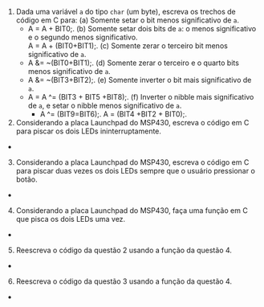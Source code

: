 1. Dada uma variável `a` do tipo `char` (um byte), escreva os trechos de código em C para:
	(a) Somente setar o bit menos significativo de `a`.
	 - A = A + BIT0;. 
	(b) Somente setar dois bits de `a`: o menos significativo e o segundo menos significativo.	
	   A = A + (BIT0+BIT1);.
	(c) Somente zerar o terceiro bit menos significativo de `a`.
	 - A &= ~(BIT0+BIT1);.
	(d) Somente zerar o terceiro e o quarto bits menos significativo de `a`.
	 - A &= ~(BIT3+BIT2);.
	(e) Somente inverter o bit mais significativo de `a`.
	 - A = A ^= (BIT3 + BIT5 +BIT8);.
	(f) Inverter o nibble mais significativo de `a`, e setar o nibble menos significativo de `a`. 
         - A ^= (BIT9=BIT6);.
	   A = (BIT4 +BIT2 + BIT0);. 
2. Considerando a placa Launchpad do MSP430, escreva o código em C para piscar os dois LEDs ininterruptamente.
 - 
3. Considerando a placa Launchpad do MSP430, escreva o código em C para piscar duas vezes os dois LEDs sempre que o usuário pressionar o botão.
 -
4. Considerando a placa Launchpad do MSP430, faça uma função em C que pisca os dois LEDs uma vez.
 -
5. Reescreva o código da questão 2 usando a função da questão 4.
 -
6. Reescreva o código da questão 3 usando a função da questão 4.
 -
